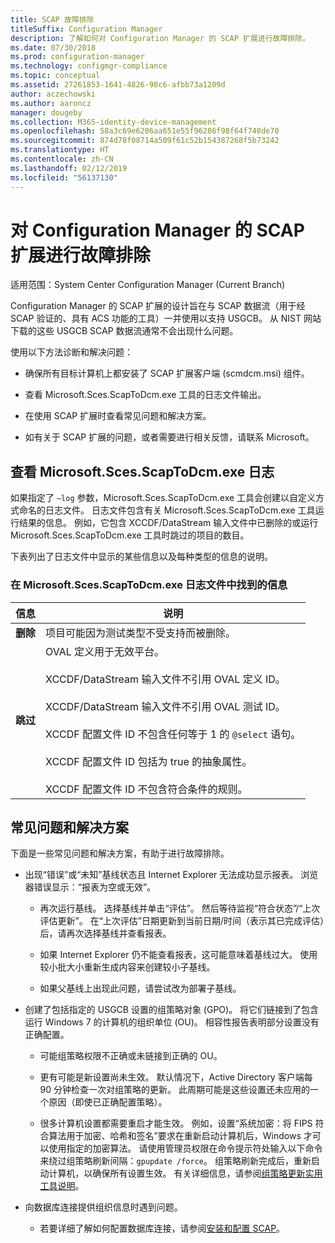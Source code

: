 ```yaml
---
title: SCAP 故障排除
titleSuffix: Configuration Manager
description: 了解如何对 Configuration Manager 的 SCAP 扩展进行故障排除。
ms.date: 07/30/2018
ms.prod: configuration-manager
ms.technology: configmgr-compliance
ms.topic: conceptual
ms.assetid: 27261853-1641-4826-98c6-afbb73a1209d
author: aczechowski
ms.author: aaroncz
manager: dougeby
ms.collection: M365-identity-device-management
ms.openlocfilehash: 58a3c69e6206aa651e55f96286f98f64f748de70
ms.sourcegitcommit: 874d78f08714a509f61c52b154387268f5b73242
ms.translationtype: HT
ms.contentlocale: zh-CN
ms.lasthandoff: 02/12/2019
ms.locfileid: "56137130"
---
```

# <a name="troubleshoot-the-scap-extensions-for-configuration-manager"></a>对 Configuration Manager 的 SCAP 扩展进行故障排除

适用范围：System Center Configuration Manager (Current Branch)

Configuration Manager 的 SCAP 扩展的设计旨在与 SCAP 数据流（用于经 SCAP 验证的、具有 ACS 功能的工具）一并使用以支持 USGCB。 从 NIST 网站下载的这些 USGCB SCAP 数据流通常不会出现什么问题。

使用以下方法诊断和解决问题：  

- 确保所有目标计算机上都安装了 SCAP 扩展客户端 (scmdcm.msi) 组件。  

- 查看 Microsoft.Sces.ScapToDcm.exe 工具的日志文件输出。  

- 在使用 SCAP 扩展时查看常见问题和解决方案。  

- 如有关于 SCAP 扩展的问题，或者需要进行相关反馈，请联系 Microsoft。



## <a name="review-microsoftscesscaptodcmexe-log"></a>查看 Microsoft.Sces.ScapToDcm.exe 日志

如果指定了 `–log` 参数，Microsoft.Sces.ScapToDcm.exe 工具会创建以自定义方式命名的日志文件。 日志文件包含有关 Microsoft.Sces.ScapToDcm.exe 工具运行结果的信息。 例如，它包含 XCCDF/DataStream 输入文件中已删除的或运行 Microsoft.Sces.ScapToDcm.exe 工具时跳过的项目的数目。

下表列出了日志文件中显示的某些信息以及每种类型的信息的说明。

### <a name="information-found-in-the-microsoftscesscaptodcmexe-log-file"></a>在 Microsoft.Sces.ScapToDcm.exe 日志文件中找到的信息

| 信息 | 说明 |
| --- | --- |
| **删除** | 项目可能因为测试类型不受支持而被删除。 |
| **跳过** | OVAL 定义用于无效平台。 </br> </br> XCCDF/DataStream 输入文件不引用 OVAL 定义 ID。</br> </br> XCCDF/DataStream 输入文件不引用 OVAL 测试 ID。 </br> </br> XCCDF 配置文件 ID 不包含任何等于 1 的 `@select` 语句。 </br> </br> XCCDF 配置文件 ID 包括为 true 的抽象属性。 </br> </br> XCCDF 配置文件 ID 不包含符合条件的规则。|



## <a name="common-problems-and-solutions"></a>常见问题和解决方案

下面是一些常见问题和解决方案，有助于进行故障排除。

- 出现“错误”或“未知”基线状态且 Internet Explorer 无法成功显示报表。 浏览器错误显示：“报表为空或无效”。  

     - 再次运行基线。 选择基线并单击“评估”。 然后等待监视“符合状态”/“上次评估更新”。 在“上次评估”日期更新到当前日期/时间（表示其已完成评估）后，请再次选择基线并查看报表。  

     - 如果 Internet Explorer 仍不能查看报表，这可能意味着基线过大。 使用较小批大小重新生成内容来创建较小子基线。  

     - 如果父基线上出现此问题，请尝试改为部署子基线。  

- 创建了包括指定的 USGCB 设置的组策略对象 (GPO)。 将它们链接到了包含运行 Windows 7 的计算机的组织单位 (OU)。 相容性报告表明部分设置没有正确配置。  

     - 可能组策略权限不正确或未链接到正确的 OU。  

     - 更有可能是新设置尚未生效。 默认情况下，Active Directory 客户端每 90 分钟检查一次对组策略的更新。 此周期可能是这些设置还未应用的一个原因（即使已正确配置策略）。  

     - 很多计算机设置都需要重启才能生效。 例如，设置“系统加密：将 FIPS 符合算法用于加密、哈希和签名”要求在重新启动计算机后，Windows 才可以使用指定的加密算法。 请使用管理员权限在命令提示符处输入以下命令来绕过组策略刷新间隔：`gpupdate /force`。 组策略刷新完成后，重新启动计算机，以确保所有设置生效。 有关详细信息，请参阅[组策略更新实用工具说明](https://support.microsoft.com/help/298444)。

- 向数据库连接提供组织信息时遇到问题。  

     - 若要详细了解如何配置数据库连接，请参阅[安装和配置 SCAP](/sccm/compliance/plan-design/scap/install-configure-scap)。  
